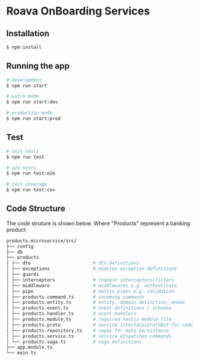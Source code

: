 # Roava OnBoarding Services

## Installation

```bash
$ npm install
```

## Running the app

```bash
# development
$ npm run start

# watch mode
$ npm run start:dev

# production mode
$ npm run start:prod
```

## Test

```bash
# unit tests
$ npm run test

# e2e tests
$ npm run test:e2e

# test coverage
$ npm run test:cov
```
## Code Structure
The code struture is shown below. Where "Products" represent a banking product
```bash
products.microservice/src/
├── config
├── db
├── products
│ ├── dto                       # dto definitions
│ ├── exceptions                # modules exception definitions
│ ├── guards
│ ├── interceptors              # request interceptors/filters
│ ├── middleware                # middlewares e.g. authenticate
│ ├── pipe                      # nestjs pipes e.g. validation
│ ├── products.command.ts       # incoming commands
│ ├── products.entity.ts        # entity, domain definition, enums
│ ├── products.event.ts         # event definitions / schemas
│ ├── products.handler.ts       # event handlers
│ ├── products.module.ts        # required nestjs module file
│ ├── products.proto            # service interface/protobuf for cmds
│ ├── products.repository.ts    # repos for data persistance
│ ├── products.service.ts       # service dispatches commands
│ └── products.saga.ts          # saga definitions
├── app.module.ts
└── main.ts
```
